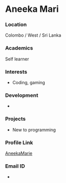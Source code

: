 # Aneeka Mari

### Location

Colombo / West / Sri Lanka

### Academics

Self learner

### Interests

- Coding, gaming

### Development

- 

### Projects

- New to programming

### Profile Link

[AneekaMarie](https://github.com/AneekaMari)

### Email ID

- 

